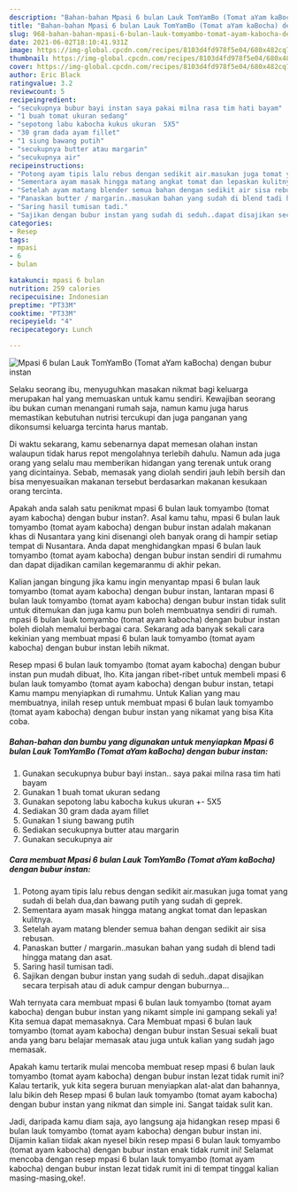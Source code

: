 ```yaml
---
description: "Bahan-bahan Mpasi 6 bulan Lauk TomYamBo (Tomat aYam kaBocha) dengan bubur instan Sederhana Untuk Jualan"
title: "Bahan-bahan Mpasi 6 bulan Lauk TomYamBo (Tomat aYam kaBocha) dengan bubur instan Sederhana Untuk Jualan"
slug: 968-bahan-bahan-mpasi-6-bulan-lauk-tomyambo-tomat-ayam-kabocha-dengan-bubur-instan-sederhana-untuk-jualan
date: 2021-06-02T18:10:41.931Z
image: https://img-global.cpcdn.com/recipes/8103d4fd978f5e04/680x482cq70/mpasi-6-bulan-lauk-tomyambo-tomat-ayam-kabocha-dengan-bubur-instan-foto-resep-utama.jpg
thumbnail: https://img-global.cpcdn.com/recipes/8103d4fd978f5e04/680x482cq70/mpasi-6-bulan-lauk-tomyambo-tomat-ayam-kabocha-dengan-bubur-instan-foto-resep-utama.jpg
cover: https://img-global.cpcdn.com/recipes/8103d4fd978f5e04/680x482cq70/mpasi-6-bulan-lauk-tomyambo-tomat-ayam-kabocha-dengan-bubur-instan-foto-resep-utama.jpg
author: Eric Black
ratingvalue: 3.2
reviewcount: 5
recipeingredient:
- "secukupnya bubur bayi instan saya pakai milna rasa tim hati bayam"
- "1 buah tomat ukuran sedang"
- "sepotong labu kabocha kukus ukuran  5X5"
- "30 gram dada ayam fillet"
- "1 siung bawang putih"
- "secukupnya butter atau margarin"
- "secukupnya air"
recipeinstructions:
- "Potong ayam tipis lalu rebus dengan sedikit air.masukan juga tomat yang sudah di belah dua,dan bawang putih yang sudah di geprek."
- "Sementara ayam masak hingga matang angkat tomat dan lepaskan kulitnya."
- "Setelah ayam matang blender semua bahan dengan sedikit air sisa rebusan."
- "Panaskan butter / margarin..masukan bahan yang sudah di blend tadi hingga matang dan asat."
- "Saring hasil tumisan tadi."
- "Sajikan dengan bubur instan yang sudah di seduh..dapat disajikan secara terpisah atau di aduk campur dengan buburnya..."
categories:
- Resep
tags:
- mpasi
- 6
- bulan

katakunci: mpasi 6 bulan 
nutrition: 259 calories
recipecuisine: Indonesian
preptime: "PT33M"
cooktime: "PT33M"
recipeyield: "4"
recipecategory: Lunch

---
```



![Mpasi 6 bulan Lauk TomYamBo (Tomat aYam kaBocha) dengan bubur instan](https://img-global.cpcdn.com/recipes/8103d4fd978f5e04/680x482cq70/mpasi-6-bulan-lauk-tomyambo-tomat-ayam-kabocha-dengan-bubur-instan-foto-resep-utama.jpg)

Selaku seorang ibu, menyuguhkan masakan nikmat bagi keluarga merupakan hal yang memuaskan untuk kamu sendiri. Kewajiban seorang ibu bukan cuman menangani rumah saja, namun kamu juga harus memastikan kebutuhan nutrisi tercukupi dan juga panganan yang dikonsumsi keluarga tercinta harus mantab.

Di waktu  sekarang, kamu sebenarnya dapat memesan olahan instan walaupun tidak harus repot mengolahnya terlebih dahulu. Namun ada juga orang yang selalu mau memberikan hidangan yang terenak untuk orang yang dicintainya. Sebab, memasak yang diolah sendiri jauh lebih bersih dan bisa menyesuaikan makanan tersebut berdasarkan makanan kesukaan orang tercinta. 



Apakah anda salah satu penikmat mpasi 6 bulan lauk tomyambo (tomat ayam kabocha) dengan bubur instan?. Asal kamu tahu, mpasi 6 bulan lauk tomyambo (tomat ayam kabocha) dengan bubur instan adalah makanan khas di Nusantara yang kini disenangi oleh banyak orang di hampir setiap tempat di Nusantara. Anda dapat menghidangkan mpasi 6 bulan lauk tomyambo (tomat ayam kabocha) dengan bubur instan sendiri di rumahmu dan dapat dijadikan camilan kegemaranmu di akhir pekan.

Kalian jangan bingung jika kamu ingin menyantap mpasi 6 bulan lauk tomyambo (tomat ayam kabocha) dengan bubur instan, lantaran mpasi 6 bulan lauk tomyambo (tomat ayam kabocha) dengan bubur instan tidak sulit untuk ditemukan dan juga kamu pun boleh membuatnya sendiri di rumah. mpasi 6 bulan lauk tomyambo (tomat ayam kabocha) dengan bubur instan boleh diolah memalui berbagai cara. Sekarang ada banyak sekali cara kekinian yang membuat mpasi 6 bulan lauk tomyambo (tomat ayam kabocha) dengan bubur instan lebih nikmat.

Resep mpasi 6 bulan lauk tomyambo (tomat ayam kabocha) dengan bubur instan pun mudah dibuat, lho. Kita jangan ribet-ribet untuk membeli mpasi 6 bulan lauk tomyambo (tomat ayam kabocha) dengan bubur instan, tetapi Kamu mampu menyiapkan di rumahmu. Untuk Kalian yang mau membuatnya, inilah resep untuk membuat mpasi 6 bulan lauk tomyambo (tomat ayam kabocha) dengan bubur instan yang nikamat yang bisa Kita coba.

<!--inarticleads1-->

##### Bahan-bahan dan bumbu yang digunakan untuk menyiapkan Mpasi 6 bulan Lauk TomYamBo (Tomat aYam kaBocha) dengan bubur instan:

1. Gunakan secukupnya bubur bayi instan.. saya pakai milna rasa tim hati bayam
1. Gunakan 1 buah tomat ukuran sedang
1. Gunakan sepotong labu kabocha kukus ukuran +- 5X5
1. Sediakan 30 gram dada ayam fillet
1. Gunakan 1 siung bawang putih
1. Sediakan secukupnya butter atau margarin
1. Gunakan secukupnya air




<!--inarticleads2-->

##### Cara membuat Mpasi 6 bulan Lauk TomYamBo (Tomat aYam kaBocha) dengan bubur instan:

1. Potong ayam tipis lalu rebus dengan sedikit air.masukan juga tomat yang sudah di belah dua,dan bawang putih yang sudah di geprek.
1. Sementara ayam masak hingga matang angkat tomat dan lepaskan kulitnya.
1. Setelah ayam matang blender semua bahan dengan sedikit air sisa rebusan.
1. Panaskan butter / margarin..masukan bahan yang sudah di blend tadi hingga matang dan asat.
1. Saring hasil tumisan tadi.
1. Sajikan dengan bubur instan yang sudah di seduh..dapat disajikan secara terpisah atau di aduk campur dengan buburnya...




Wah ternyata cara membuat mpasi 6 bulan lauk tomyambo (tomat ayam kabocha) dengan bubur instan yang nikamt simple ini gampang sekali ya! Kita semua dapat memasaknya. Cara Membuat mpasi 6 bulan lauk tomyambo (tomat ayam kabocha) dengan bubur instan Sesuai sekali buat anda yang baru belajar memasak atau juga untuk kalian yang sudah jago memasak.

Apakah kamu tertarik mulai mencoba membuat resep mpasi 6 bulan lauk tomyambo (tomat ayam kabocha) dengan bubur instan lezat tidak rumit ini? Kalau tertarik, yuk kita segera buruan menyiapkan alat-alat dan bahannya, lalu bikin deh Resep mpasi 6 bulan lauk tomyambo (tomat ayam kabocha) dengan bubur instan yang nikmat dan simple ini. Sangat taidak sulit kan. 

Jadi, daripada kamu diam saja, ayo langsung aja hidangkan resep mpasi 6 bulan lauk tomyambo (tomat ayam kabocha) dengan bubur instan ini. Dijamin kalian tiidak akan nyesel bikin resep mpasi 6 bulan lauk tomyambo (tomat ayam kabocha) dengan bubur instan enak tidak rumit ini! Selamat mencoba dengan resep mpasi 6 bulan lauk tomyambo (tomat ayam kabocha) dengan bubur instan lezat tidak rumit ini di tempat tinggal kalian masing-masing,oke!.

